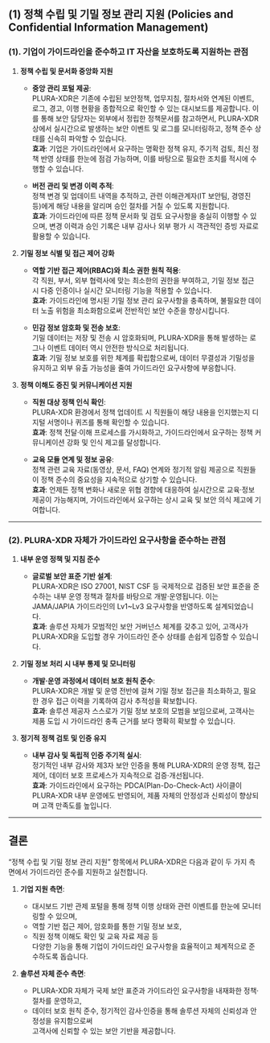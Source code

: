 ## (1) 정책 수립 및 기밀 정보 관리 지원 (Policies and Confidential Information Management)

### (1). 기업이 가이드라인을 준수하고 IT 자산을 보호하도록 지원하는 관점

1. **정책 수립 및 문서화 중앙화 지원**  
   - **중앙 관리 포털 제공**:  
     PLURA-XDR은 기존에 수립된 보안정책, 업무지침, 절차서와 연계된 이벤트, 로그, 경고, 이행 현황을 종합적으로 확인할 수 있는 대시보드를 제공합니다. 이를 통해 보안 담당자는 외부에서 정립한 정책문서를 참고하면서, PLURA-XDR 상에서 실시간으로 발생하는 보안 이벤트 및 로그를 모니터링하고, 정책 준수 상태를 신속히 파악할 수 있습니다.  
     **효과**: 기업은 가이드라인에서 요구하는 명확한 정책 유지, 주기적 검토, 최신 정책 반영 상태를 한눈에 점검 가능하며, 이를 바탕으로 필요한 조치를 적시에 수행할 수 있습니다.
   
   - **버전 관리 및 변경 이력 추적**:  
     정책 변경 및 업데이트 내역을 추적하고, 관련 이해관계자(IT 보안팀, 경영진 등)에게 해당 내용을 알리며 승인 절차를 거칠 수 있도록 지원합니다.  
     **효과**: 가이드라인에 따른 정책 문서화 및 검토 요구사항을 충실히 이행할 수 있으며, 변경 이력과 승인 기록은 내부 감사나 외부 평가 시 객관적인 증빙 자료로 활용할 수 있습니다.

2. **기밀 정보 식별 및 접근 제어 강화**  
   - **역할 기반 접근 제어(RBAC)와 최소 권한 원칙 적용**:  
     각 직원, 부서, 외부 협력사에 맞는 최소한의 권한을 부여하고, 기밀 정보 접근 시 다중 인증이나 실시간 모니터링 기능을 적용할 수 있습니다.  
     **효과**: 가이드라인에 명시된 기밀 정보 관리 요구사항을 충족하며, 불필요한 데이터 노출 위험을 최소화함으로써 전반적인 보안 수준을 향상시킵니다.
   
   - **민감 정보 암호화 및 전송 보호**:  
     기밀 데이터는 저장 및 전송 시 암호화되며, PLURA-XDR을 통해 발생하는 로그나 이벤트 데이터 역시 안전한 방식으로 처리됩니다.  
     **효과**: 기밀 정보 보호를 위한 체계를 확립함으로써, 데이터 무결성과 기밀성을 유지하고 외부 유출 가능성을 줄여 가이드라인 요구사항에 부응합니다.

3. **정책 이해도 증진 및 커뮤니케이션 지원**  
   - **직원 대상 정책 인식 확인**:  
     PLURA-XDR 환경에서 정책 업데이트 시 직원들이 해당 내용을 인지했는지 디지털 서명이나 퀴즈를 통해 확인할 수 있습니다.  
     **효과**: 정책 전달·이해 프로세스를 가시화하고, 가이드라인에서 요구하는 정책 커뮤니케이션 강화 및 인식 제고를 달성합니다.
   
   - **교육 모듈 연계 및 정보 공유**:  
     정책 관련 교육 자료(동영상, 문서, FAQ) 연계와 정기적 알림 제공으로 직원들이 정책 준수의 중요성을 지속적으로 상기할 수 있습니다.  
     **효과**: 언제든 정책 변화나 새로운 위협 경향에 대응하여 실시간으로 교육·정보 제공이 가능해지며, 가이드라인에서 요구하는 상시 교육 및 보안 의식 제고에 기여합니다.

---

### (2). PLURA-XDR 자체가 가이드라인 요구사항을 준수하는 관점

1. **내부 운영 정책 및 지침 준수**  
   - **글로벌 보안 표준 기반 설계**:  
     PLURA-XDR은 ISO 27001, NIST CSF 등 국제적으로 검증된 보안 표준을 준수하는 내부 운영 정책과 절차를 바탕으로 개발·운영됩니다. 이는 JAMA/JAPIA 가이드라인의 Lv1~Lv3 요구사항을 반영하도록 설계되었습니다.  
     **효과**: 솔루션 자체가 모범적인 보안 거버넌스 체계를 갖추고 있어, 고객사가 PLURA-XDR을 도입할 경우 가이드라인 준수 상태를 손쉽게 입증할 수 있습니다.

2. **기밀 정보 처리 시 내부 통제 및 모니터링**  
   - **개발·운영 과정에서 데이터 보호 원칙 준수**:  
     PLURA-XDR은 개발 및 운영 전반에 걸쳐 기밀 정보 접근을 최소화하고, 필요한 경우 접근 이력을 기록하여 감사 추적성을 확보합니다.  
     **효과**: 솔루션 제공자 스스로가 기밀 정보 보호의 모범을 보임으로써, 고객사는 제품 도입 시 가이드라인 충족 근거를 보다 명확히 확보할 수 있습니다.

3. **정기적 정책 검토 및 인증 유지**  
   - **내부 감사 및 독립적 인증 주기적 실시**:  
     정기적인 내부 감사와 제3자 보안 인증을 통해 PLURA-XDR의 운영 정책, 접근 제어, 데이터 보호 프로세스가 지속적으로 검증·개선됩니다.  
     **효과**: 가이드라인에서 요구하는 PDCA(Plan-Do-Check-Act) 사이클이 PLURA-XDR 내부 운영에도 반영되어, 제품 자체의 안정성과 신뢰성이 향상되며 고객 만족도를 높입니다.

---

## 결론

“정책 수립 및 기밀 정보 관리 지원” 항목에서 PLURA-XDR은 다음과 같이 두 가지 측면에서 가이드라인 준수를 지원하고 실천합니다.

1. **기업 지원 측면**:  
   - 대시보드 기반 관제 포털을 통해 정책 이행 상태와 관련 이벤트를 한눈에 모니터링할 수 있으며,  
   - 역할 기반 접근 제어, 암호화를 통한 기밀 정보 보호,  
   - 직원 정책 이해도 확인 및 교육 자료 제공 등  
   다양한 기능을 통해 기업이 가이드라인 요구사항을 효율적이고 체계적으로 준수하도록 돕습니다.

2. **솔루션 자체 준수 측면**:  
   - PLURA-XDR 자체가 국제 보안 표준과 가이드라인 요구사항을 내재화한 정책·절차를 운영하고,  
   - 데이터 보호 원칙 준수, 정기적인 감사·인증을 통해 솔루션 자체의 신뢰성과 안정성을 유지함으로써  
   고객사에 신뢰할 수 있는 보안 기반을 제공합니다.
